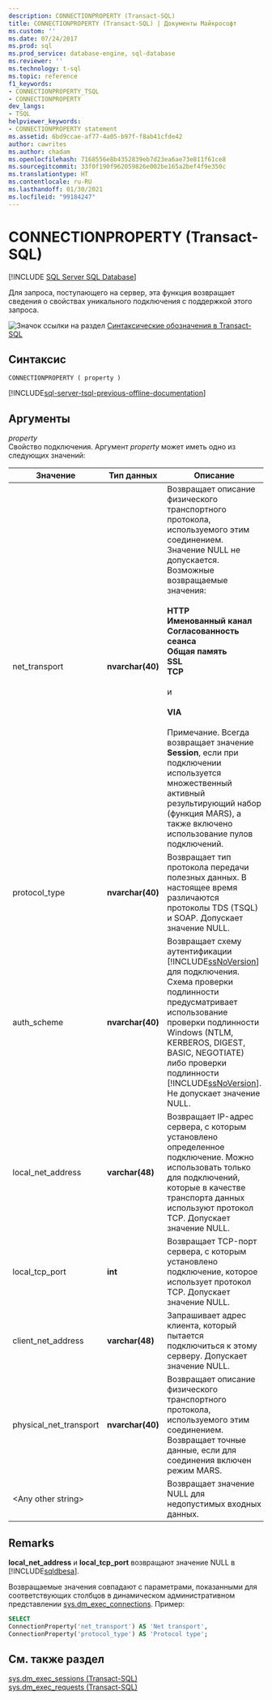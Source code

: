 ```yaml
---
description: CONNECTIONPROPERTY (Transact-SQL)
title: CONNECTIONPROPERTY (Transact-SQL) | Документы Майкрософт
ms.custom: ''
ms.date: 07/24/2017
ms.prod: sql
ms.prod_service: database-engine, sql-database
ms.reviewer: ''
ms.technology: t-sql
ms.topic: reference
f1_keywords:
- CONNECTIONPROPERTY_TSQL
- CONNECTIONPROPERTY
dev_langs:
- TSQL
helpviewer_keywords:
- CONNECTIONPROPERTY statement
ms.assetid: 6bd9ccae-af77-4a05-b97f-f8ab41cfde42
author: cawrites
ms.author: chadam
ms.openlocfilehash: 7168556e8b4352839eb7d23ea6ae73e811f61ce8
ms.sourcegitcommit: 33f0f190f962059826e002be165a2bef4f9e350c
ms.translationtype: HT
ms.contentlocale: ru-RU
ms.lasthandoff: 01/30/2021
ms.locfileid: "99184247"
---
```

# <a name="connectionproperty-transact-sql"></a>CONNECTIONPROPERTY (Transact-SQL)
[!INCLUDE [SQL Server SQL Database](../../includes/applies-to-version/sql-asdb.md)]

Для запроса, поступающего на сервер, эта функция возвращает сведения о свойствах уникального подключения с поддержкой этого запроса.
  
![Значок ссылки на раздел](../../database-engine/configure-windows/media/topic-link.gif "Значок ссылки на раздел") [Синтаксические обозначения в Transact-SQL](../../t-sql/language-elements/transact-sql-syntax-conventions-transact-sql.md)
  
## <a name="syntax"></a>Синтаксис  
  
```syntaxsql
CONNECTIONPROPERTY ( property )  
```  

[!INCLUDE[sql-server-tsql-previous-offline-documentation](../../includes/sql-server-tsql-previous-offline-documentation.md)]

## <a name="arguments"></a>Аргументы
*property*  
Свойство подключения. Аргумент *property* может иметь одно из следующих значений:
  
|Значение|Тип данных|Описание|  
|---|---|---|
|net_transport|**nvarchar(40)**|Возвращает описание физического транспортного протокола, используемого этим соединением. Значение NULL не допускается. Возможные возвращаемые значения:<br /><br /> **HTTP**<br /> **Именованный канал**<br /> **Согласованность сеанса**<br /> **Общая память**<br /> **SSL**<br /> **TCP**<br /><br /> и<br /><br /> **VIA**<br /><br /> Примечание. Всегда возвращает значение **Session**, если при подключении используется множественный активный результирующий набор (функция MARS), а также включено использование пулов подключений.|  
|protocol_type|**nvarchar(40)**|Возвращает тип протокола передачи полезных данных. В настоящее время различаются протоколы TDS (TSQL) и SOAP. Допускает значение NULL.|  
|auth_scheme|**nvarchar(40)**|Возвращает схему аутентификации [!INCLUDE[ssNoVersion](../../includes/ssnoversion-md.md)] для подключения. Схема проверки подлинности предусматривает использование проверки подлинности Windows (NTLM, KERBEROS, DIGEST, BASIC, NEGOTIATE) либо проверки подлинности [!INCLUDE[ssNoVersion](../../includes/ssnoversion-md.md)]. Не допускает значение NULL.|  
|local_net_address|**varchar(48)**|Возвращает IP-адрес сервера, с которым установлено определенное подключение. Можно использовать только для подключений, которые в качестве транспорта данных используют протокол TCP. Допускает значение NULL.|  
|local_tcp_port|**int**|Возвращает TCP-порт сервера, с которым установлено подключение, которое использует протокол TCP. Допускает значение NULL.|  
|client_net_address|**varchar(48)**|Запрашивает адрес клиента, который пытается подключиться к этому серверу. Допускает значение NULL.|  
|physical_net_transport|**nvarchar(40)**|Возвращает описание физического транспортного протокола, используемого этим соединением. Возвращает точные данные, если для соединения включен режим MARS.|  
|\<Any other string>||Возвращает значение NULL для недопустимых входных данных.|  
  
## <a name="remarks"></a>Remarks  
**local_net_address** и **local_tcp_port** возвращают значение NULL в [!INCLUDE[sqldbesa](../../includes/sqldbesa-md.md)].
  
Возвращаемые значения совпадают с параметрами, показанными для соответствующих столбцов в динамическом административном представлении [sys.dm_exec_connections](../../relational-databases/system-dynamic-management-views/sys-dm-exec-connections-transact-sql.md). Пример:
  
```sql
SELECT   
ConnectionProperty('net_transport') AS 'Net transport',   
ConnectionProperty('protocol_type') AS 'Protocol type';  
```  
  
## <a name="see-also"></a>См. также раздел
[sys.dm_exec_sessions (Transact-SQL)](../../relational-databases/system-dynamic-management-views/sys-dm-exec-sessions-transact-sql.md)  
[sys.dm_exec_requests (Transact-SQL)](../../relational-databases/system-dynamic-management-views/sys-dm-exec-requests-transact-sql.md)
  
  
